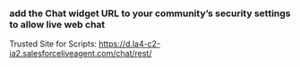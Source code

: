 ### add the Chat widget URL to your community’s security settings to allow live web chat

Trusted Site for Scripts:
https://d.la4-c2-ia2.salesforceliveagent.com/chat/rest/
